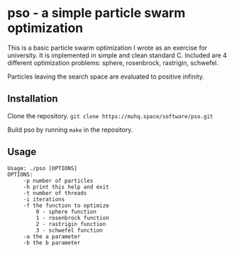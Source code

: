 # pso - a simple particle swarm optimization 

This is a basic particle swarm optimization I wrote as an exercise for university.
It is implemented in simple and clean standard C.
Included are 4 different optimization problems: sphere, rosenbrock, rastrigin, schwefel.

Particles leaving the search space are evaluated to positive infinity.

## Installation

Clone the repository.
`git clone https://muhq.space/software/pso.git`

Build pso by running `make` in the repository.

## Usage

	Usage: ./pso [OPTIONS]
	OPTIONS:
		 -p number of particles
		 -h print this help and exit
		 -t number of threads
		 -i iterations
		 -f the function to optimize
		     0 - sphere function
		     1 - rosenbrock function
		     2 - rastrigin function
		     3 - schwefel function
		 -a the a parameter
		 -b the b parameter
